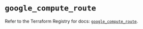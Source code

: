# `google_compute_route`

Refer to the Terraform Registry for docs: [`google_compute_route`](https://registry.terraform.io/providers/hashicorp/google-beta/6.29.0/docs/resources/google_compute_route).
